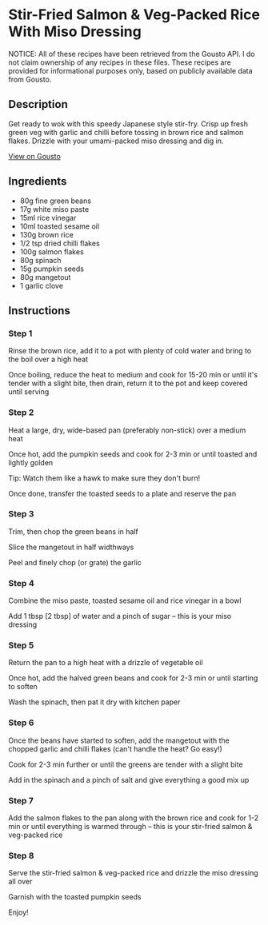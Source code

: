 # Stir-Fried Salmon & Veg-Packed Rice With Miso Dressing

NOTICE: All of these recipes have been retrieved from the Gousto API. I do not claim ownership of any recipes in these files. These recipes are provided for informational purposes only, based on publicly available data from Gousto.

## Description

Get ready to wok with this speedy Japanese style stir-fry. Crisp up fresh green veg with garlic and chilli before tossing in brown rice and salmon flakes. Drizzle with your umami-packed miso dressing and dig in. 

[View on Gousto](https://www.gousto.co.uk/recipes/cookbook/stir-fried-salmon-veg-packed-rice-with-miso-dressing)

## Ingredients

- 80g fine green beans
- 17g white miso paste
- 15ml rice vinegar
- 10ml toasted sesame oil
- 130g brown rice
- 1/2 tsp dried chilli flakes
- 100g salmon flakes
- 80g spinach
- 15g pumpkin seeds
- 80g mangetout
- 1 garlic clove

## Instructions


### Step 1

Rinse the brown rice, add it to a pot with plenty of cold water and bring to the boil over a high heat

Once boiling, reduce the heat to medium and cook for 15-20 min or until it's tender with a slight bite, then drain, return it to the pot and keep covered until serving


### Step 2

Heat a large, dry, wide-based pan (preferably non-stick) over a medium heat

Once hot, add the pumpkin seeds and cook for 2-3 min or until toasted and lightly golden

Tip: Watch them like a hawk to make sure they don't burn!

Once done, transfer the toasted seeds to a plate and reserve the pan


### Step 3

Trim, then chop the green beans in half

Slice the mangetout in half widthways

Peel and finely chop (or grate) the garlic


### Step 4

Combine the miso paste, toasted sesame oil and rice vinegar in a bowl

Add 1 tbsp <span class="text-danger">[2 tbsp]</span> of water and a pinch of sugar – this is your miso dressing


### Step 5

Return the pan to a high heat with a drizzle of vegetable oil

Once hot, add the halved green beans and cook for 2-3 min or until starting to soften

Wash the spinach, then pat it dry with kitchen paper


### Step 6

Once the beans have started to soften, add the mangetout with the chopped garlic and chilli flakes (can't handle the heat? Go easy!)

Cook for 2-3 min further or until the greens are tender with a slight bite

Add in the spinach and a pinch of salt and give everything a good mix up


### Step 7

Add the salmon flakes to the pan along with the brown rice and cook for 1-2 min or until everything is warmed through – this is your stir-fried salmon & veg-packed rice

### Step 8

Serve the stir-fried salmon & veg-packed rice and drizzle the miso dressing all over

Garnish with the toasted pumpkin seeds

Enjoy!


